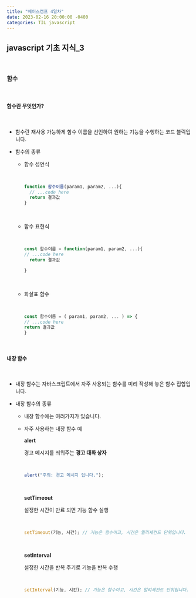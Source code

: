 ```yaml
---
title: "베이스캠프 4일차"
date: 2023-02-16 20:00:00 -0400
categories: TIL javascript
---
```



## **javascript 기초 지식\_3**

<br>

### **함수**

<br>

#### **함수란 무엇인가?**

<br>

- 함수란 재사용 가능하게 함수 이름을 선언하여 원하는 기능을 수행하는 코드 블럭입니다.

- 함수의 종류

  - 함수 성언식

    <br>

    ```javascript
    function 함수이름(param1, param2, ...){
      // ...code here
      return 결과값
    }
    ```

    <br>

  - 함수 표현식

    <br>

    ```javascript
    const 함수이름 = function(param1, param2, ...){
    // ...code here
      return 결과값

    }
    ```

      <br>

  - 화살표 함수

    <br>

    ```javascript
    const 함수이름 = ( param1, param2, ... ) => {
    // ...code here
    return 결과값
    }
    ```

    <br>

#### **내장 함수**

<br>

- 내장 함수는 자바스크립트에서 자주 사용되는 함수를 미리 작성해 놓은 함수 집합입니다.
- 내장 함수의 종류

  - 내장 함수에는 여러가지가 있습니다.

  - 자주 사용하는 내장 함수 예

    **alert**

    경고 메시지를 띄워주는 **경고 대화 상자**

    <br>

    ```javascript
    alert("주의: 경고 메시지 입니다.");
    ```

    <br>

    **setTimeout**

    설정한 시간이 만료 되면 기능 함수 실행

    <br>

    ```javascript
    setTimeout(기능, 시간); // 기능은 함수이고, 시간은 밀리세컨드 단위입니다.
    ```

      <br>

    **setInterval**

    설정한 시간을 반복 주기로 기능을 반복 수행

    <br>

    ```javascript
    setInterval(기능, 시간); // 기능은 함수이고, 시간은 밀리세컨드 단위입니다.
    ```

      <br>

<br>
